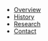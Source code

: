 - [Overview](overview.md)
- [History](history.md)
- [Research](research.md)
- [Contact](Contact.md)

